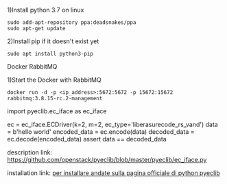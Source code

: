 1)Install python 3.7 on linux

	sudo add-apt-repository ppa:deadsnakes/ppa
	sudo apt-get update

2)Install pip if it doesn't exist yet

	sudo apt install python3-pip

Docker RabbitMQ

1)Start the Docker with RabbitMQ

	docker run -d -p <ip_address>:5672:5672 -p 15672:15672 rabbitmq:3.8.15-rc.2-management
	
import pyeclib.ec_iface as ec_iface

ec = ec_iface.ECDriver(k=2, m=2, ec_type='liberasurecode_rs_vand')
data = b'hello world'
encoded_data = ec.encode(data)
decoded_data = ec.decode(encoded_data)
assert data == decoded_data

description link:
https://github.com/openstack/pyeclib/blob/master/pyeclib/ec_iface.py

installation link:
[per installare andate sulla pagina officiale di python pyeclib](https://pypi.org/project/pyeclib/)
